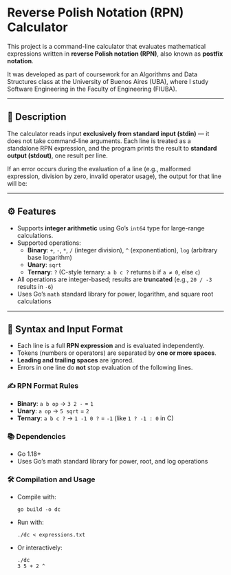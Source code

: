 # Reverse Polish Notation (RPN) Calculator

This project is a command-line calculator that evaluates mathematical expressions written in **reverse Polish notation (RPN)**, also known as **postfix notation**.

It was developed as part of coursework for an Algorithms and Data Structures class at the University of Buenos Aires (UBA), where I study Software Engineering in the Faculty of Engineering (FIUBA).

---

## 📌 Description

The calculator reads input **exclusively from standard input (stdin)** — it does not take command-line arguments. Each line is treated as a standalone RPN expression, and the program prints the result to **standard output (stdout)**, one result per line.

If an error occurs during the evaluation of a line (e.g., malformed expression, division by zero, invalid operator usage), the output for that line will be:

---

## ⚙️ Features

- Supports **integer arithmetic** using Go’s `int64` type for large-range calculations.
- Supported operations:
  - **Binary**: `+`, `-`, `*`, `/` (integer division), `^` (exponentiation), `log` (arbitrary base logarithm)
  - **Unary**: `sqrt`
  - **Ternary**: `?` (C-style ternary: `a b c ?` returns `b` if `a ≠ 0`, else `c`)
- All operations are integer-based; results are **truncated** (e.g., `20 / -3` results in `-6`)
- Uses Go’s `math` standard library for power, logarithm, and square root calculations

---

## 🔣 Syntax and Input Format

- Each line is a full **RPN expression** and is evaluated independently.
- Tokens (numbers or operators) are separated by **one or more spaces**.
- **Leading and trailing spaces** are ignored.
- Errors in one line do **not** stop evaluation of the following lines.

### ✍️ RPN Format Rules

- **Binary**: `a b op` → `3 2 -` = `1`
- **Unary**: `a op` → `5 sqrt` = `2`
- **Ternary**: `a b c ?` → `1 -1 0 ?` = `-1` (like `1 ? -1 : 0` in C)

### 📚 Dependencies

- Go 1.18+
- Uses Go’s math standard library for power, root, and log operations

### 🛠️ Compilation and Usage

- Compile with:
    ```
    go build -o dc
    ```

- Run with:
    ```
    ./dc < expressions.txt
    ```

- Or interactively:
    ```
    ./dc
    3 5 + 2 ^
    ```
    
